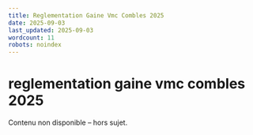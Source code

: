 ```yaml
---
title: Reglementation Gaine Vmc Combles 2025
date: 2025-09-03
last_updated: 2025-09-03
wordcount: 11
robots: noindex
---
```


# reglementation gaine vmc combles 2025

Contenu non disponible – hors sujet.